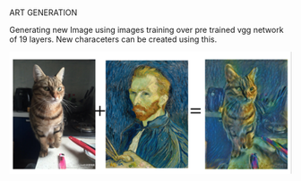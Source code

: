 # 
ART GENERATION

Generating new Image using images training over pre trained vgg network of 19 layers.
New characeters can be created using this.


![](images/content_plus_style.png)
